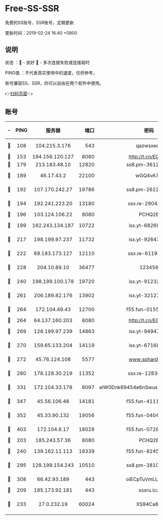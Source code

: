 # Free-SS-SSR

免费的SS账号、SSR账号，定期更新

更新时间：2019-02-24 16:40 +0800

## 说明

状态     ：🙂 - 良好 🙁 - 多次连接失败或连接超时

PING值   ：不代表真实使用中的速度，仅供参考。

账号兼容SS、SSR，你可以自由在两个软件中使用。

👉[扫码页面](https://liesauer.github.io/free-ss-ssr.github.io/)👈

## 账号

|-|PING|服务器|端口|密码|加密方式|区域|
|:----:|:----:|:-----:|-----:|:----:|:----:|:----:|
|🙂|108|104.215.3.176|543|qazwsxedc|aes-256-gcm|JP|
|🙂|153|194.156.120.127|8080|http://t.cn/EGJIyrl|rc4-md5|RU|
|🙂|179|213.183.48.10|12820|ss8.pm-36124269|rc4-md5|RU|
|🙂|189|46.17.43.2|22100|wGQ4vA7D|aes-256-gcm|RU|
|🙂|192|107.170.242.27|19786|ss8.pm-26221677|aes-256-cfb|US|
|🙂|194|192.241.223.20|13180|ssx.re-29048876|aes-256-cfb|US|
|🙂|196|103.124.106.22|8080|PCHQ2E|rc4-md5|US|
|🙂|199|162.243.134.187|10722|isx.yt-68269758|aes-256-cfb|US|
|🙂|217|198.199.97.237|11732|isx.yt-92643229|aes-256-cfb|US|
|🙂|222|68.183.173.127|12110|ssx.re-61195437|aes-256-cfb|US|
|🙂|228|204.10.89.10|36477|123456|aes-256-cfb|US|
|🙂|240|198.199.100.178|19720|isx.yt-91232845|aes-256-cfb|US|
|🙂|261|206.189.82.176|13902|isx.yt-32127764|aes-256-cfb|SG|
|🙂|264|172.104.49.43|12700|f55.fun-01558008|aes-256-cfb|SG|
|🙂|264|64.137.160.203|8080|http://t.cn/EGJIyrl|rc4-md5|CA|
|🙂|269|128.199.97.239|14863|isx.yt-94947792|aes-256-cfb|SG|
|🙂|270|159.65.133.204|14119|isx.yt-67168990|aes-256-cfb|SG|
|🙂|272|45.76.124.108|5577|www.sphard.com|aes-256-cfb|AU|
|🙂|280|178.128.30.219|11352|ssx.re-12830848|aes-256-cfb|SG|
|🙂|331|172.104.33.178|8097|eIW0Dnk69454e6nSwuspv9DmS201tQ0D|aes-256-cfb|SG|
|🙂|347|45.56.106.48|14181|f55.fun-41115808|aes-256-cfb|US|
|🙂|352|45.33.90.132|19056|f55.fun-04047720|aes-256-cfb|US|
|🙂|403|172.104.6.17|18028|f55.fun-07282375|aes-256-cfb|US|
|🙂|203|185.243.57.36|8080|PCHQ2E|rc4-md5|US|
|🙂|240|139.162.11.113|18339|f55.fun-82455292|aes-256-cfb|SG|
|🙂|295|128.199.154.243|10510|ss8.pm-38103435|aes-256-cfb|SG|
|🙂|308|66.42.93.189|443|oiECpTuVmLLxk4Ts|aes-256-cfb|US|
|🙁|209|185.173.92.181|443|sssru.icu|rc4-md5|RU|
|🙁|233|27.0.232.19|60024|XS94Ca8K|xchacha20-ietf-poly1305|HK|
